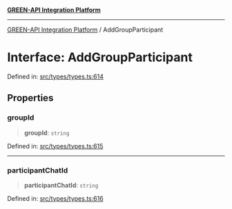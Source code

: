 [**GREEN-API Integration Platform**](../README.md)

***

[GREEN-API Integration Platform](../globals.md) / AddGroupParticipant

# Interface: AddGroupParticipant

Defined in: [src/types/types.ts:614](https://github.com/green-api/greenapi-integration/blob/0c6468d26acd573ad1def9f01a1af819fb76eb31/src/types/types.ts#L614)

## Properties

### groupId

> **groupId**: `string`

Defined in: [src/types/types.ts:615](https://github.com/green-api/greenapi-integration/blob/0c6468d26acd573ad1def9f01a1af819fb76eb31/src/types/types.ts#L615)

***

### participantChatId

> **participantChatId**: `string`

Defined in: [src/types/types.ts:616](https://github.com/green-api/greenapi-integration/blob/0c6468d26acd573ad1def9f01a1af819fb76eb31/src/types/types.ts#L616)
